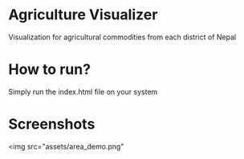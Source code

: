 # Agriculture Visualizer
Visualization for agricultural commodities from each district of Nepal

# How to run?
Simply run the index.html file on your system

# Screenshots

<img src="assets/area_demo.png"
>